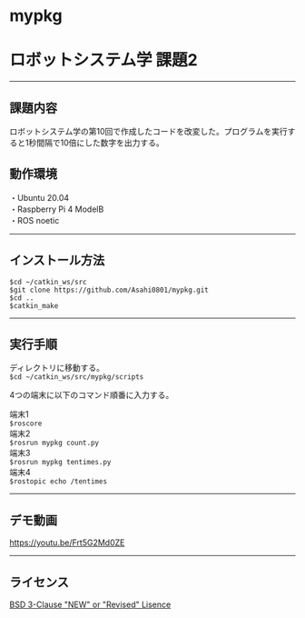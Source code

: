 # mypkg 
# ロボットシステム学 課題2
---

## 課題内容 
  
 ロボットシステム学の第10回で作成したコードを改変した。プログラムを実行すると1秒間隔で10倍にした数字を出力する。

## 動作環境

・Ubuntu 20.04  
・Raspberry Pi 4 ModelB  
・ROS noetic

---

## インストール方法

`$cd ~/catkin_ws/src`  
`$git clone https://github.com/Asahi0801/mypkg.git`  
`$cd ..`  
`$catkin_make`  

---

## 実行手順

ディレクトリに移動する。  
`$cd ~/catkin_ws/src/mypkg/scripts`  

4つの端末に以下のコマンド順番に入力する。  

端末1  
`$roscore`   
端末2  
`$rosrun mypkg count.py`  
端末3  
`$rosrun mypkg tentimes.py`  
端末4  
`$rostopic echo /tentimes`

---

## デモ動画
 https://youtu.be/Frt5G2Md0ZE
 
---  
## ライセンス  
[BSD 3-Clause "NEW" or "Revised" Lisence](https://github.com/Asahi0801/mypkg1/blob/master/LICENSE)

